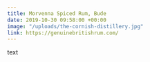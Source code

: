 ```yaml
---
title: Morvenna Spiced Rum, Bude
date: 2019-10-30 09:58:00 +00:00
image: "/uploads/the-cornish-distillery.jpg"
link: https://genuinebritishrum.com/
---
```


text

